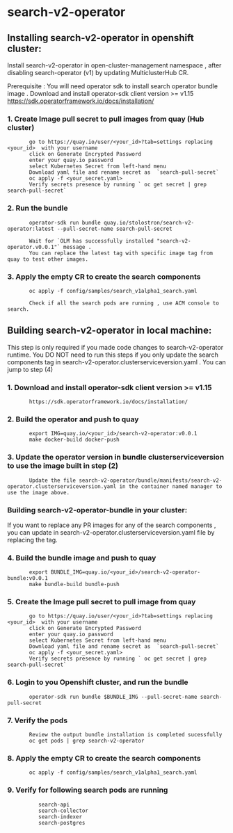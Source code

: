 # search-v2-operator

## Installing search-v2-operator in openshift cluster:
Install search-v2-operator in open-cluster-management namespace , after disabling search-operator (v1) by updating MulticlusterHub CR.

   Prerequisite :  You will need operator sdk to install search operator bundle image . Download and install operator-sdk client version  >= v1.15
           https://sdk.operatorframework.io/docs/installation/

   ### 1. Create Image pull secret to pull images from quay (Hub cluster)
           go to https://quay.io/user/<your_id>?tab=settings replacing <your_id>  with your username
           click on Generate Encrypted Password
           enter your quay.io password
           select Kubernetes Secret from left-hand menu
           Download yaml file and rename secret as  `search-pull-secret`
           oc apply -f <your_secret.yaml>
           Verify secrets presence by running ` oc get secret | grep search-pull-secret`

   ### 2. Run the bundle
           operator-sdk run bundle quay.io/stolostron/search-v2-operator:latest --pull-secret-name search-pull-secret

           Wait for `OLM has successfully installed "search-v2-operator.v0.0.1"` message .
           You can replace the latest tag with specific image tag from quay to test other images.


   ### 3. Apply the empty CR to create the search components
           oc apply -f config/samples/search_v1alpha1_search.yaml

           Check if all the search pods are running , use ACM console to search.




## Building search-v2-operator in local machine:

This step is only required if you made code changes to search-v2-operator runtime. You DO NOT need to run this steps if you only update the search components tag in search-v2-operator.clusterserviceversion.yaml . You can jump to step (4)

   ### 1. Download and install operator-sdk client version  >= v1.15
           https://sdk.operatorframework.io/docs/installation/

   ### 2. Build the operator and push to quay 
           export IMG=quay.io/<your_id>/search-v2-operator:v0.0.1
           make docker-build docker-push   

   ### 3. Update the operator version in bundle clusterserviceversion to use the image built in step (2)
           Update the file search-v2-operator/bundle/manifests/search-v2-operator.clusterserviceversion.yaml in the container named manager to use the image above.

           

### **Building search-v2-operator-bundle in your cluster:**

If you want to replace any PR images for any of the search components , you can update in search-v2-operator.clusterserviceversion.yaml file by replacing the tag.

   ### 4. Build the bundle image and push to quay
           export BUNDLE_IMG=quay.io/<your_id>/search-v2-operator-bundle:v0.0.1
           make bundle-build bundle-push 

   ### 5. Create the Image pull secret to pull image from quay
           go to https://quay.io/user/<your_id>?tab=settings replacing <your_id>  with your username
           click on Generate Encrypted Password
           enter your quay.io password
           select Kubernetes Secret from left-hand menu  
           Download yaml file and rename secret as  `search-pull-secret`
           oc apply -f <your_secret.yaml>
           Verify secrets presence by running ` oc get secret | grep search-pull-secret`
           

   ### 6. Login to you Openshift cluster, and run the bundle
           operator-sdk run bundle $BUNDLE_IMG --pull-secret-name search-pull-secret

   ### 7. Verify the pods
           Review the output bundle installation is completed sucessfully
           oc get pods | grep search-v2-operator


   ### 8. Apply the empty CR to create the search components
           oc apply -f config/samples/search_v1alpha1_search.yaml

  ###  9. Verify for following search pods are running
              search-api
              search-collector
              search-indexer
              search-postgres
                       
                         
                  
